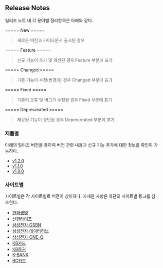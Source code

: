 ## Release Notes
 릴리즈 노트 내 각 용어별 정리항목은 아래와 같다.
 
===== New =====
 > 새로운 버전과 가이드문서 출시된 경우

===== Feature =====
 > 신규 기능이 추가 및 개선된 경우 Feature 부분에 표기 

===== Changed =====
 > 기존 기능이 수정(변경)된 경우 Changed 부분에 표기

===== Fixed =====
 > 기존의 오류 및 버그가 수정된 경우 Fixed 부분에 표기

===== Deprecreated =====
 > 제공된 기능이 중단된 경우 Deprecreated 부분에 표기
### 제품별
아래의 릴리즈 버전을 통하여 버전 관련 내용과 신규 기능 추가에 대한 정보를 확인이 가능하다.
  - [v1.2.0](#v1.2.0)
  - [v1.1.0](#v1.1.0)
  - [v1.0.0](https://github.com/JUOHJANG/Document/blob/main/v1.0.0.md)

### 사이트별
사이트별은 각 사이트별로 버전이 상이하다. 자세한 사항은 하단의 사이트별 링크를 참조한다.
  - [한화생명](https://github.com/JUOHJANG/Document/blob/main/%ED%95%9C%ED%99%94%EC%83%9D%EB%AA%85.md)
  - [신한라이프](신한라이프)
  - [삼성전자 GSBN](삼성전자GSBN)
  - [삼성전자 데이터허브](삼성전자데이터허브)
  - [삼성전자 ONE-Q](삼성전자ONE-Q)
  - [KB카드](KB카드)
  - [KB증권](KB증권)
  - [K-BANK](K-BANK)
  - [BC카드](BC카드)
